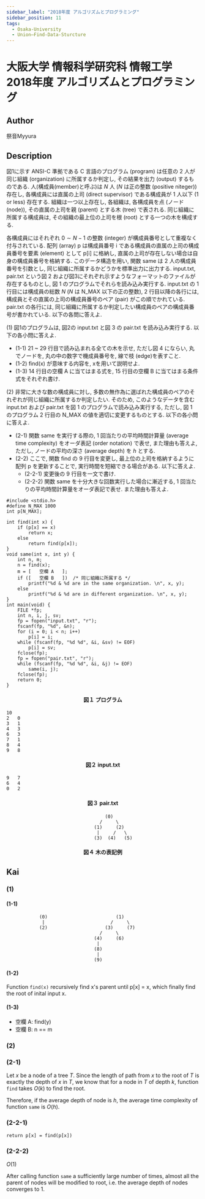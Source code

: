 ```yaml
---
sidebar_label: "2018年度 アルゴリズムとプログラミング"
sidebar_position: 11
tags:
  - Osaka-University
  - Union–Find-Data-Sturcture
---
```

# 大阪大学 情報科学研究科 情報工学 2018年度 アルゴリズムとプログラミング

## **Author**
祭音Myyura

## **Description**
図1に示す ANSI-C 準拠である C 言語のプログラム (program) は任意の 2 人が同じ組織 (organization) に所属するか判定し, その結果を出力 (output) するものである.
人(構成員(member)と呼ぶ)は $N$ 人 ($N$ は正の整数 (positive niteger)) 存在し, 各構成員には直属の上司 (direct supervisor) である構成員が 1 人以下 (1 or less) 存在する.
組織は一つ以上存在し, 各組織は, 各構成員を点 (ノード (node)), その直属の上司を親 (parent) とする木 (tree) で表される.
同じ組織に所属する構成員は, その組織の最上位の上司を根 (root) とする一つの木を構成する.

各構成員にはそれぞれ $0 \sim N-1$ の整数 (integer) が構成員番号として重複なく付与されている.
配列 (array) p は構成員番号 i である構成員の直属の上司の構成員番号を要素 (element) として p\[i\] に格納し, 直属の上司が存在しない場合は自身の構成員番号を格納する.
このデータ構造を用い, 関数 same は 2 人の構成員番号を引数とし, 同じ組織に所属するかどうかを標準出力に出力する.
input.txt, pair.txt という図 2 および図3にそれぞれ示すようなフォーマットのファイルが存在するものとし, 図 1 のプログラムでそれらを読み込み実行する.
input.txt の 1 行目には構成員の総数 $N$ ($N$ は N_MAX 以下の正の整数), 2 行目以降の各行には, 構成員とその直属の上司の構成員番号のペア (pair) がこの順でかれている.
pair.txt の各行には, 同じ組織に所属するか判定したい構成員のペアの構成員番号が書かれている.
以下の各問に答えよ.

(1) 図1のプログラムは, 図2の input.txt と図 3 の pair.txt を読み込み実行する. 以下の各小問に答えよ.

- (1-1) 21 ~ 29 行目で読み込まれる全ての木を示せ, ただし図 4 にならい, 丸でノードを, 丸の中の数字で機成員番号を, 線で枝 (edge)を表すこと.
- (1-2) find(x) が意味する内容を, xを用いて説明せよ.
- (1-3) 14 行目の空欄 A に当てはまる式を, 15 行目の空欄 B に当てはまる条件式をそれぞれ書け.

(2) 非常に大きな数の構成員に対し, 多数の無作為に選ばれた構成員のペアのそれぞれが同じ組織に所属するか判定したい. そのため, このようなデータを含む input.txt および pair.txt を図 1 のプログラムで読み込み実行する, ただし, 図 1 のプログラム 2 行目の N_MAX の値を適切に変更するものとする. 以下の各小問に答えよ.

- (2-1) 関数 same を実行する際の, 1 回当たりの平均時間計算量 (average time complexity) をオーダ表記 (order notation) で表せ, また理由も答えよ, ただし, ノードの平均の深さ (average depth) を $h$ とする.
- (2-2) ここで, 関数 find の 9 行目を変更し, 最上位の上司を格納するように配列 p を更新することで, 実行時間を短縮できる場合がある. 以下に答えよ.
  - (2-2-1) 変更後の 9 行目を一文で書け.
  - (2-2-2) 関数 same を十分大きな回数実行した場合に漸近する, 1 回当たりの平均時間計算量をオーダ表記で表せ. また理由も答えよ.

```text
#include <stdio.h>
#define N_MAX 1000
int p[N_MAX];

int find(int x) {
    if (p[x] == x)
        return x;
    else
        return find(p[x]);
}
void same(int x, int y) {
    int n, m;
    n = find(x);
    m = [   空欄 A   ];
    if ([   空欄 B   ])  /* 同じ組織に所属する */
        printf("%d & %d are in the same organization. \n", x, y);
    else
        printf("%d & %d are in different organization. \n", x, y);
}
int main(void) {
    FILE *fp;
    int n, i, j, sv;
    fp = fopen("input.txt", "r");
    fscanf(fp, "%d", &n);
    for (i = 0; i < n; i++)
        p[i] = i;
    while (fscanf(fp, "%d %d", &i, &sv) != EOF)
        p[i] = sv;
    fclose(fp);
    fp = fopen("pair.txt", "r");
    while (fscanf(fp, "%d %d", &i, &j) != EOF)
        same(i, j);
    fclose(fp);
    return 0;
}
```
#### <center> 図１ プログラム

```text
10
2   0
3   1
4   3
6   3
7   1
8   4
9   8
```
#### <center> 図２ input.txt

```text
9   7
6   4
0   2
```
#### <center> 図３ pair.txt

```text
                                    (0)
                                  /     \
                                (1)     (2)
                                 |     /   \
                                (3)  (4)   (5)
```
#### <center> 図４ 木の表記例 

## **Kai**
### (1)
#### (1-1)
```text
            (0)                         (1)
             |                        /     \
            (2)                     (3)     (7)
                                  /     \
                                (4)     (6)
                                 |
                                (8)
                                 |
                                (9)  
```

#### (1-2)
Function `find(x)` recursively find x's parent until p\[x\] = x, which finally find the root of inital input x.

#### (1-3)

- 空欄 A: find(y)
- 空欄 B: n == m

### (2)
### (2-1)
Let $x$ be a node of a tree $T$. 
Since the length of path from $x$ to the root of $T$ is exactly the depth of $x$ in $T$, we know that for a node in $T$ of depth $k$, function `find` takes $O(k)$ to find the root.

Therefore, if the average depth of node is $h$, the average time complexity of function `same` is $O(h)$.

### (2-2-1)
```text
return p[x] = find(p[x])
```

### (2-2-2)
$O(1)$

After calling function `same` a sufficiently large number of times, almost all the parent of nodes will be modified to root, i.e. the average depth of nodes converges to $1$.